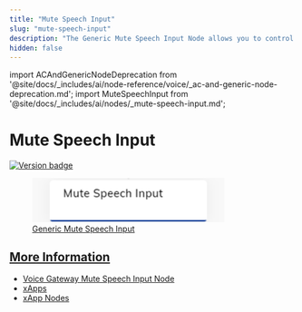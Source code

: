 ```yaml
---
title: "Mute Speech Input"
slug: "mute-speech-input"
description: "The Generic Mute Speech Input Node allows you to control when speech input is collected in your Flow, preventing interruptions and ensuring a smoother conversation experience, especially in xApp Flows. By enabling or disabling speech gathering as needed, you can maintain better control and create a seamless workflow in your application."
hidden: false
---
```


import ACAndGenericNodeDeprecation from '@site/docs/_includes/ai/node-reference/voice/_ac-and-generic-node-deprecation.md';
import MuteSpeechInput from '@site/docs/_includes/ai/nodes/_mute-speech-input.md';

# Mute Speech Input

<a href="../../../../../release-notes/4.54.md" /><img src="https://img.shields.io/badge/Added in-v4.54-blue.svg" alt="Version badge" />

<figure>
  <img class="image-center" src="../../../../../../static/img/_assets/ai/resource/node-reference/generic-voice/mute-speech-input.png" width="80%" />
  <figcaption>Generic Mute Speech Input</figcaption>
</figure>

<ACAndGenericNodeDeprecation />

<MuteSpeechInput />

## More Information

- [Voice Gateway Mute Speech Input Node](../voice-gateway//mute-speech-input.md)
- [xApps](../../../../../xApps/overview.md)
- [xApp Nodes](../../xApp/overview.md)
